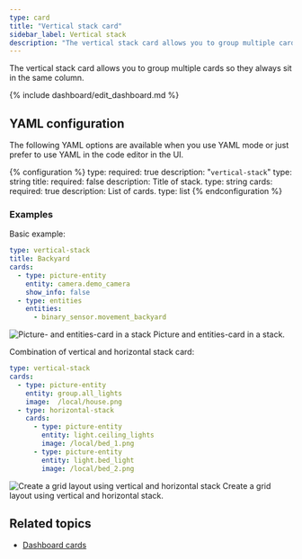 ```yaml
---
type: card
title: "Vertical stack card"
sidebar_label: Vertical stack
description: "The vertical stack card allows you to group multiple cards so they always sit in the same column."
---
```


The vertical stack card allows you to group multiple cards so they always sit in the same column.

{% include dashboard/edit_dashboard.md %}

## YAML configuration

The following YAML options are available when you use YAML mode or just prefer to use YAML in the code editor in the UI.

{% configuration %}
type:
  required: true
  description: "`vertical-stack`"
  type: string
title:
  required: false
  description: Title of stack.
  type: string
cards:
  required: true
  description: List of cards.
  type: list
{% endconfiguration %}

### Examples

Basic example:

```yaml
type: vertical-stack
title: Backyard
cards:
  - type: picture-entity
    entity: camera.demo_camera
    show_info: false
  - type: entities
    entities:
      - binary_sensor.movement_backyard
```

<p class="img">
  <img src="/images/dashboards/vertical-stack.png" alt="Picture- and entities-card in a stack">
  Picture and entities-card in a stack.
</p>

Combination of vertical and horizontal stack card:

```yaml
type: vertical-stack
cards:
  - type: picture-entity
    entity: group.all_lights
    image:  /local/house.png
  - type: horizontal-stack
    cards:
      - type: picture-entity
        entity: light.ceiling_lights
        image: /local/bed_1.png
      - type: picture-entity
        entity: light.bed_light
        image: /local/bed_2.png
```

<p class="img">
  <img src="/images/dashboards/vertical-horizontal-stack.png" alt="Create a grid layout using vertical and horizontal stack">
  Create a grid layout using vertical and horizontal stack.
</p>

## Related topics

- [Dashboard cards](/dashboards/cards/)